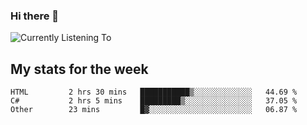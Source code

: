 ### Hi there 👋

![Currently Listening To](https://lastfm-recently-played.vercel.app/api?user=lynziee)

## My stats for the week
<!--START_SECTION:waka-->

```text
HTML         2 hrs 30 mins   ███████████▒░░░░░░░░░░░░░   44.69 %
C#           2 hrs 5 mins    █████████▒░░░░░░░░░░░░░░░   37.05 %
Other        23 mins         █▓░░░░░░░░░░░░░░░░░░░░░░░   06.87 %
```

<!--END_SECTION:waka-->
